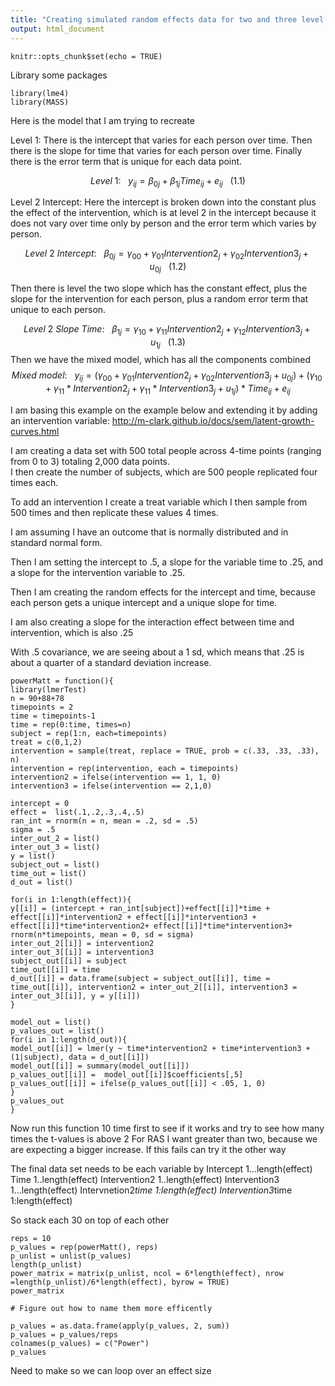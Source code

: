 ```yaml
---
title: "Creating simulated random effects data for two and three level models"
output: html_document
---
```


```{r setup, include=FALSE}
knitr::opts_chunk$set(echo = TRUE)
```
Library some packages
```{r}
library(lme4)
library(MASS)
```


Here is the model that I am trying to recreate

Level 1: There is the intercept that varies for each person over time.  Then there is the slope for time that varies for each person over time.  Finally there is the error term that is unique for each data point.

$$ Level~1:~~~{y_{ij} = \beta_{0j} + \beta_{1j}Time_{ij} + e_{ij}}~~~ (1.1)$$

Level 2 Intercept: Here the intercept is broken down into the constant plus the effect of the intervention, which is at level 2 in the intercept because it does not vary over time only by person and the error term which varies by person. 

$$ Level~2~Intercept:~~~{\beta_{0j} = \gamma_{00} + \gamma_{01}Intervention2_{j} + \gamma_{02}Intervention3_{j} + u_{0j}} ~~~ (1.2)$$


Then there is level the two slope which has the constant effect, plus the slope for the intervention for each person, plus a random error term that unique to each person.  

$$ Level~2~Slope~Time:~~~{\beta_{1j} = \gamma_{10} + \gamma_{11}Intervention2_{j} + \gamma_{12}Intervention3_{j} + u_{1j}} ~~~ (1.3)$$
Then we have the mixed model, which has all the components combined
$$Mixed~model: ~~~{y_{ij} =   (\gamma_{00}+ \gamma_{01}Intervention2_{j} + \gamma_{02}Intervention3_{j} + u_{0j}) + (\gamma_{10}}+\gamma_{11}*Intervention2_{j}+ \gamma_{11}*Intervention3_{j} +u_{1j})*Time_{ij} + e_{ij} $$

I am basing this example on the example below and extending it by adding an intervention variable: http://m-clark.github.io/docs/sem/latent-growth-curves.html

I am creating a data set with 500 total people across 4-time points (ranging from 0 to 3) totaling 2,000 data points.  
I then create the number of subjects, which are 500 people replicated four times each.

To add an intervention I create a treat variable which I then sample from 500 times and then replicate these values 4 times.

I am assuming I have an outcome that is normally distributed and in standard normal form.     

Then I am setting the intercept to .5, a slope for the variable time to .25, and a slope for the intervention variable to .25.

Then I am creating the random effects for the intercept and time, because each person gets a unique intercept and a unique slope for time.  

I am also creating a slope for the interaction effect between time and intervention, which is also .25

With .5 covariance, we are seeing about a 1 sd, which means that .25 is about a quarter of a standard deviation increase.
```{r}
powerMatt = function(){
library(lmerTest)
n = 90+88+78
timepoints = 2
time = timepoints-1
time = rep(0:time, times=n)
subject = rep(1:n, each=timepoints)
treat = c(0,1,2)
intervention = sample(treat, replace = TRUE, prob = c(.33, .33, .33), n)
intervention = rep(intervention, each = timepoints)
intervention2 = ifelse(intervention == 1, 1, 0)
intervention3 = ifelse(intervention == 2,1,0)

intercept = 0
effect =  list(.1,.2,.3,.4,.5)
ran_int = rnorm(n = n, mean = .2, sd = .5)
sigma = .5
inter_out_2 = list()
inter_out_3 = list()
y = list()
subject_out = list()
time_out = list()
d_out = list()

for(i in 1:length(effect)){
y[[i]] = (intercept + ran_int[subject])+effect[[i]]*time + effect[[i]]*intervention2 + effect[[i]]*intervention3 + effect[[i]]*time*intervention2+ effect[[i]]*time*intervention3+ rnorm(n*timepoints, mean = 0, sd = sigma)
inter_out_2[[i]] = intervention2
inter_out_3[[i]] = intervention3
subject_out[[i]] = subject
time_out[[i]] = time
d_out[[i]] = data.frame(subject = subject_out[[i]], time = time_out[[i]], intervention2 = inter_out_2[[i]], intervention3 = inter_out_3[[i]], y = y[[i]])
}

model_out = list()
p_values_out = list()
for(i in 1:length(d_out)){
model_out[[i]] = lmer(y ~ time*intervention2 + time*intervention3 + (1|subject), data = d_out[[i]])
model_out[[i]] = summary(model_out[[i]])
p_values_out[[i]] =  model_out[[i]]$coefficients[,5]
p_values_out[[i]] = ifelse(p_values_out[[i]] < .05, 1, 0)
}
p_values_out
}

```
Now run this function 10 time first to see if it works and try to see how many times the t-values is above 2
For RAS I want greater than two, because we are expecting a bigger increase.  If this fails can try it the other way

The final data set needs to be each variable by
Intercept 1...length(effect)
Time 1..length(effect)
Intervention2 1..length(effect)
Intervention3 1...length(effect)
Intervnetion2*time 1:length(effect)
Intervention3*time 1:length(effect)

So stack each 30 on top of each other
```{r}
reps = 10
p_values = rep(powerMatt(), reps) 
p_unlist = unlist(p_values)
length(p_unlist)
power_matrix = matrix(p_unlist, ncol = 6*length(effect), nrow =length(p_unlist)/6*length(effect), byrow = TRUE)
power_matrix

# Figure out how to name them more efficently

p_values = as.data.frame(apply(p_values, 2, sum))
p_values = p_values/reps
colnames(p_values) = c("Power")
p_values
```
Need to make so we can loop over an effect size
```{r}


```



